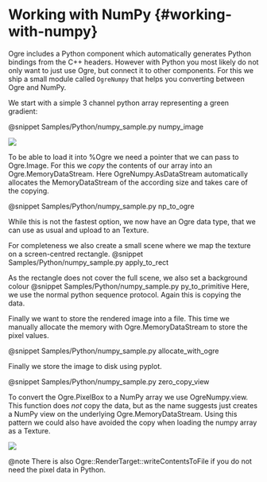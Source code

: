 # Working with NumPy {#working-with-numpy}

Ogre includes a Python component which automatically generates Python bindings from the C++ headers.
However with Python you most likely do not only want to just use Ogre, but connect it to other components.
For this we ship a small module called `OgreNumpy` that helps you converting between Ogre and NumPy.

We start with a simple 3 channel python array representing a green gradient:

@snippet Samples/Python/numpy_sample.py numpy_image

![](numpy_arr.png)

To be able to load it into %Ogre we need a pointer that we can pass to Ogre.Image.
For this we *copy* the contents of our array into an Ogre.MemoryDataStream.
Here OgreNumpy.AsDataStream automatically allocates the MemoryDataStream of the according size and takes care of the copying.

@snippet Samples/Python/numpy_sample.py np_to_ogre

While this is not the fastest option, we now have an Ogre data type, that we can use as usual and upload to an Texture.

For completeness we also create a small scene where we map the texture on a screen-centred rectangle.
@snippet Samples/Python/numpy_sample.py apply_to_rect

As the rectangle does not cover the full scene, we also set a background colour
@snippet Samples/Python/numpy_sample.py py_to_primitive
Here, we use the normal python sequence protocol. Again this is copying the data.

Finally we want to store the rendered image into a file. This time we manually allocate the memory with Ogre.MemoryDataStream to store the pixel values.

@snippet Samples/Python/numpy_sample.py allocate_with_ogre

Finally we store the image to disk using pyplot.

@snippet Samples/Python/numpy_sample.py zero_copy_view

To convert the Ogre.PixelBox to a NumPy array we use OgreNumpy.view. This function does *not* copy the data, but as the name suggests just creates a NumPy view on the underlying Ogre.MemoryDataStream.
Using this pattern we could also have avoided the copy when loading the numpy array as a Texture.

![](numpy_final.png)

@note There is also Ogre::RenderTarget::writeContentsToFile if you do not need the pixel data in Python.